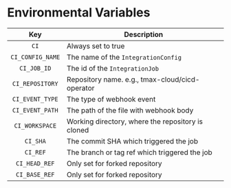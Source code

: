 # Environmental Variables

|Key|Description|
|:-----------------:|---|
|`CI`               | Always set to true |
|`CI_CONFIG_NAME`   | The name of the `IntegrationConfig` |
|`CI_JOB_ID`        | The id of the `IntegrationJob` |
|`CI_REPOSITORY`    | Repository name. e.g., tmax-cloud/cicd-operator |
|`CI_EVENT_TYPE`    | The type of webhook event |
|`CI_EVENT_PATH`    | The path of the file with webhook body |
|`CI_WORKSPACE`     | Working directory, where the repository is cloned |
|`CI_SHA`           | The commit SHA which triggered the job |
|`CI_REF`           | The branch or tag ref which triggered the job |
|`CI_HEAD_REF`      | Only set for forked repository |
|`CI_BASE_REF`      | Only set for forked repository |
